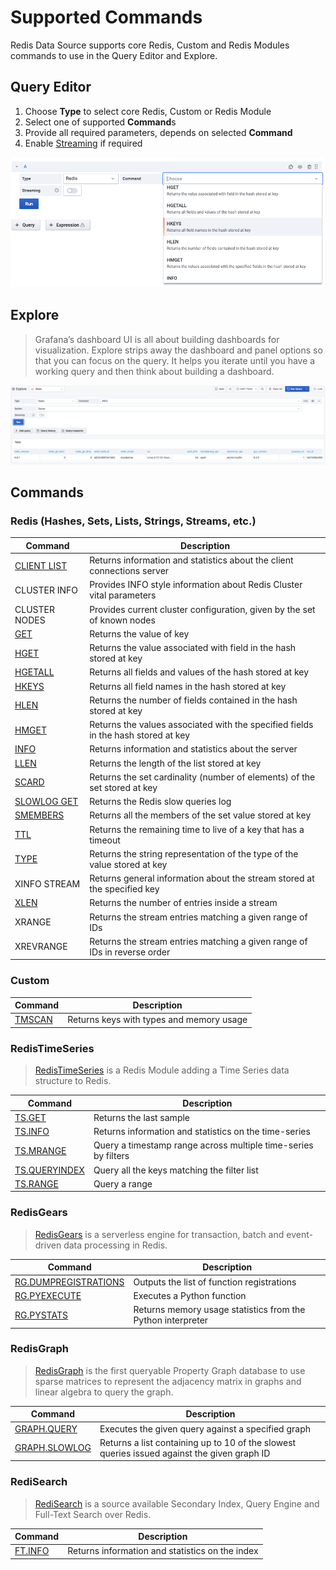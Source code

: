 # Supported Commands

Redis Data Source supports core Redis, Custom and Redis Modules commands to use in the Query Editor and Explore.

## Query Editor

1. Choose **Type** to select core Redis, Custom or Redis Module
2. Select one of supported **Command**s
3. Provide all required parameters, depends on selected **Command**
4. Enable [Streaming](streaming.md) if required

![Query Editor](../images/redis-datasource/query.png)

## Explore

> Grafana’s dashboard UI is all about building dashboards for visualization. Explore strips away the dashboard and panel options so that you can focus on the query. It helps you iterate until you have a working query and then think about building a dashboard.

![Explore](../images/redis-datasource/explore.png)

## Commands

### Redis (Hashes, Sets, Lists, Strings, Streams, etc.)

| Command                             | Description                                                                       |
| ----------------------------------- | --------------------------------------------------------------------------------- |
| [CLIENT LIST](redis/CLIENT-LIST.md) | Returns information and statistics about the client connections server            |
| CLUSTER INFO                        | Provides INFO style information about Redis Cluster vital parameters              |
| CLUSTER NODES                       | Provides current cluster configuration, given by the set of known nodes           |
| [GET](redis/GET.md)                 | Returns the value of key                                                          |
| [HGET](redis/HGET.md)               | Returns the value associated with field in the hash stored at key                 |
| [HGETALL](redis/HGETALL.md)         | Returns all fields and values of the hash stored at key                           |
| [HKEYS](redis/HKEYS.md)             | Returns all field names in the hash stored at key                                 |
| [HLEN](redis/HLEN.md)               | Returns the number of fields contained in the hash stored at key                  |
| [HMGET](redis/HMGET.md)             | Returns the values associated with the specified fields in the hash stored at key |
| [INFO](redis/INFO.md)               | Returns information and statistics about the server                               |
| [LLEN](redis/LLEN.md)               | Returns the length of the list stored at key                                      |
| [SCARD](redis/SCARD.md)             | Returns the set cardinality (number of elements) of the set stored at key         |
| [SLOWLOG GET](redis/SLOWLOG-GET.md) | Returns the Redis slow queries log                                                |
| [SMEMBERS](redis/SMEMBERS.md)       | Returns all the members of the set value stored at key                            |
| [TTL](redis/TTL.md)                 | Returns the remaining time to live of a key that has a timeout                    |
| [TYPE](redis/TYPE.md)               | Returns the string representation of the type of the value stored at key          |
| XINFO STREAM                        | Returns general information about the stream stored at the specified key          |
| [XLEN](redis/XLEN.md)               | Returns the number of entries inside a stream                                     |
| XRANGE                              | Returns the stream entries matching a given range of IDs                          |
| XREVRANGE                           | Returns the stream entries matching a given range of IDs in reverse order         |

### Custom

| Command                    | Description                              |
| -------------------------- | ---------------------------------------- |
| [TMSCAN](custom/TMSCAN.md) | Returns keys with types and memory usage |

### RedisTimeSeries

> [RedisTimeSeries](https://oss.redislabs.com/redistimeseries/) is a Redis Module adding a Time Series data structure to Redis.

| Command                                            | Description                                                    |
| -------------------------------------------------- | -------------------------------------------------------------- |
| [TS.GET](redis-timeseries/TS-GET.md)               | Returns the last sample                                        |
| [TS.INFO](redis-timeseries/TS-INFO.md)             | Returns information and statistics on the time-series          |
| [TS.MRANGE](redis-timeseries/TS-MRANGE.md)         | Query a timestamp range across multiple time-series by filters |
| [TS.QUERYINDEX](redis-timeseries/TS-QUERYINDEX.md) | Query all the keys matching the filter list                    |
| [TS.RANGE](redis-timeseries/TS-RANGE.md)           | Query a range                                                  |

### RedisGears

> [RedisGears](https://oss.redislabs.com/redisgears/) is a serverless engine for transaction, batch and event-driven data processing in Redis.

| Command                                                     | Description                                                 |
| ----------------------------------------------------------- | ----------------------------------------------------------- |
| [RG.DUMPREGISTRATIONS](redis-gears/RG-DUMPREGISTRATIONS.md) | Outputs the list of function registrations                  |
| [RG.PYEXECUTE](redis-gears/RG-PYEXECUTE.md)                 | Executes a Python function                                  |
| [RG.PYSTATS](redis-gears/RG-PYSTATS.md)                     | Returns memory usage statistics from the Python interpreter |

### RedisGraph

> [RedisGraph](https://oss.redislabs.com/redisgraph/) is the first queryable Property Graph database to use sparse matrices to represent the adjacency matrix in graphs and linear algebra to query the graph.

| Command                                       | Description                                                                                 |
| --------------------------------------------- | ------------------------------------------------------------------------------------------- |
| [GRAPH.QUERY](redis-graph/GRAPH-QUERY.md)     | Executes the given query against a specified graph                                          |
| [GRAPH.SLOWLOG](redis-graph/GRAPH-SLOWLOG.md) | Returns a list containing up to 10 of the slowest queries issued against the given graph ID |

### RediSearch

> [RediSearch](https://oss.redislabs.com/redisearch/) is a source available Secondary Index, Query Engine and Full-Text Search over Redis.

| Command                            | Description                                     |
| ---------------------------------- | ----------------------------------------------- |
| [FT.INFO](redis-search/FT-INFO.md) | Returns information and statistics on the index |
